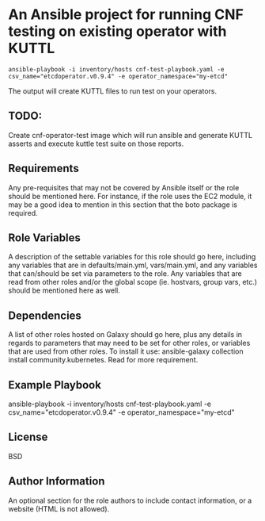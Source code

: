An Ansible project for running CNF testing on existing operator with KUTTL 
=========


```
ansible-playbook -i inventory/hosts cnf-test-playbook.yaml -e csv_name="etcdoperator.v0.9.4" -e operator_namespace="my-etcd"

```
 

The output will create KUTTL files to run test on your operators.

TODO:
----
 Create cnf-operator-test image which will  run ansible and generate KUTTL asserts and execute kuttle test suite on those reports.


Requirements
------------

Any pre-requisites that may not be covered by Ansible itself or the role should be mentioned here. For instance, if the role uses the EC2 module, it may be a good idea to mention in this section that the boto package is required.

Role Variables
--------------

A description of the settable variables for this role should go here, including any variables that are in defaults/main.yml, vars/main.yml, and any variables that can/should be set via parameters to the role. Any variables that are read from other roles and/or the global scope (ie. hostvars, group vars, etc.) should be mentioned here as well.

Dependencies
------------

A list of other roles hosted on Galaxy should go here, plus any details in regards to parameters that may need to be set for other roles, or variables that are used from other roles.
To install it use: ansible-galaxy collection install community.kubernetes.
Read for more requirement.


Example Playbook
----------------

ansible-playbook -i inventory/hosts cnf-test-playbook.yaml -e csv_name="etcdoperator.v0.9.4" -e operator_namespace="my-etcd"

License
-------

BSD

Author Information
------------------

An optional section for the role authors to include contact information, or a website (HTML is not allowed).
